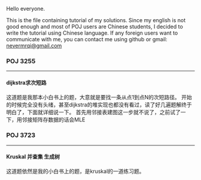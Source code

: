 Hello everyone.

This is the file containing tutorial of my solutions.
Since my english is not good enough and most of POJ users are Chinese students, I decided to write the tutorial using Chinese language. If any foreign users want to communicate with me, you can contact me using github or gmail: nevermrqi@gmail.com

<h3> POJ 3255 </h3>
<hr>
<h4>dijkstra求次短路</h4>

这道题是我那本小白书上的题，大意就是要找一条从点1到点N的次短路径。
开始的时候完全没有头绪，甚至dijkstra的堆实现也都没有看过，读了好几遍题解终于明白了，下面就详细说一下。
首先用邻接表建图这一步就不说了，之前试了一下，用邻接矩阵存数据的话会MLE

<h3> POJ 3723 </h3>
<hr>
<h4> Kruskal 并查集 生成树 </h4>

这道题依然是我的小白书上的题，是kruskal的一道练习题。
